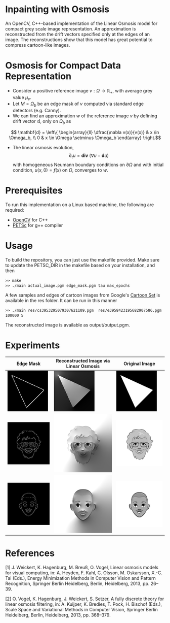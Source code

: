 # Inpainting with Osmosis

An OpenCV, C++-based implementation of the Linear Osmosis model for compact grey scale image representation. An approximation is reconstructed from the drift vectors specified only at the edges of an image. The reconstructions show that this model has great potential to compress cartoon-like images.

#   Osmosis for Compact Data Representation
* Consider a positive reference image $v: \Omega \to \mathbb{R}_+$, with average grey value $\mu_v$.
* Let $M = \Omega_b$ be an edge mask of $v$ computed via standard edge detectors (e.g. Canny).
* We can find an approximation $w$ of the reference image $v$ by defining drift vector $\mathbb{d}$, only on $\Omega_b$ as
```math
	\mathbf{d} = \left\{
	\begin{array}{ll}
	 \dfrac{\nabla v(x)}{v(x)} & x \in \Omega_b, \\
	0 & x \in  \Omega \setminus \Omega_b
	\end{array}
	\right.
```
* The linear osmosis evolution,
    $$\partial_t u = \mathbf{div} \ (\nabla u - \mathbf{d}u)$$ 
with homogeneous Neumann boundary conditions on $\partial \Omega$ and with initial condition, $u(x,0) = f(x)$ on $\Omega$, converges to $w$. 
			
# Prerequisites
To run this implementation on a Linux based machine, the following are required:
* [OpenCV](https://docs.opencv.org/4.x/d7/d9f/tutorial_linux_install.html) for C++
* [PETSc](https://petsc.org/release/) for g++ compiler
		
# Usage

To build the repository, you can just use the makefile provided. Make sure to update the PETSC_DIR in the makefile based on your installation, and then

```
>> make
>> ./main actual_image.pgm edge_mask.pgm tau max_epochs
```
A few samples and edges of cartoon images from Google's [Cartoon Set](https://google.github.io/cartoonset/) is available in the res folder. It can be run in this manner

```
>> ./main res/cs3953295079307621109.pgm  res/e3958423195682907586.pgm 100000 5
```

The reconstructed image is available as output/output.pgm.

# Experiments

| Edge Mask  | Reconstructed Image via Linear Osmosis| Original Image |
| ----------- | ----------- |-------|
| ![Actual Image](res/triangle128_m2.png "Edge Mask")| ![Rec Image](output/otriangle128.png "Rec Image")| ![Image](res/triangle128.png "Original Image")  
| ![Actual Image](res/e3953295079307621109.png "Edge Mask")   | ![Actual Image](output/o3953295079307621109.png "Rec Image")|![Actual Image](res/cs3953295079307621109.png "Original Image")
| ![Actual Image](res/e3958423195682907586.png "Edge Mask")   | ![Actual Image](output/o3958423195682907586.png "Rec Image")|![Actual Image](res/cs3958423195682907586.png "Original Image")


# References

[1] J. Weickert, K. Hagenburg, M. Breuß, O. Vogel, Linear osmosis models for visual computing, in:
A. Heyden, F. Kahl, C. Olsson, M. Oskarsson, X.-C. Tai (Eds.), Energy Minimization Methods
in Computer Vision and Pattern Recognition, Springer Berlin Heidelberg, Berlin, Heidelberg,
2013, pp. 26–39.

[2] O. Vogel, K. Hagenburg, J. Weickert, S. Setzer, A fully discrete theory for linear osmosis
filtering, in: A. Kuijper, K. Bredies, T. Pock, H. Bischof (Eds.), Scale Space and Variational
Methods in Computer Vision, Springer Berlin Heidelberg, Berlin, Heidelberg, 2013, pp. 368–379.








